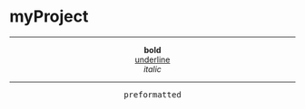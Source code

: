 # myProject
<hr>
<center><b>bold</b><br>
<center><u>underline</u><br>
<center><i>italic</i><br>
<hr>
<pre>
preformatted
</pre>
